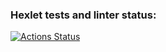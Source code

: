 ### Hexlet tests and linter status:
[![Actions Status](https://github.com/JLesn/python-project-49/workflows/hexlet-check/badge.svg)](https://github.com/JLesn/python-project-49/actions)